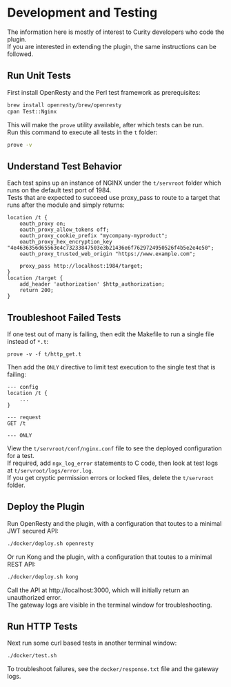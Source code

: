 # Development and Testing

The information here is mostly of interest to Curity developers who code the plugin.\
If you are interested in extending the plugin, the same instructions can be followed.

## Run Unit Tests

First install OpenResty and the Perl test framework as prerequisites:

```bash
brew install openresty/brew/openresty
cpan Test::Nginx
```

This will make the `prove` utility available, after which tests can be run.\
Run this command to execute all tests in the `t` folder:

```bash
prove -v
```

## Understand Test Behavior

Each test spins up an instance of NGINX under the `t/servroot` folder which runs on the default test port of 1984.\
Tests that are expected to succeed use proxy_pass to route to a target that runs after the module and simply returns:

```nginx
location /t {
    oauth_proxy on;
    oauth_proxy_allow_tokens off;
    oauth_proxy_cookie_prefix "mycompany-myproduct";
    oauth_proxy_hex_encryption_key "4e4636356d65563e4c73233847503e3b21436e6f7629724950526f4b5e2e4e50";
    oauth_proxy_trusted_web_origin "https://www.example.com";
    
    proxy_pass http://localhost:1984/target;
}
location /target {
    add_header 'authorization' $http_authorization;
    return 200;
}
```

## Troubleshoot Failed Tests

If one test out of many is failing, then edit the Makefile to run a single file instead of `*.t`:

```text
prove -v -f t/http_get.t
```

Then add the `ONLY` directive to limit test execution to the single test that is failing:

```text
--- config
location /t {
    ...
}

--- request
GET /t

--- ONLY
```

View the `t/servroot/conf/nginx.conf` file to see the deployed configuration for a test.\
If required, add `ngx_log_error` statements to C code, then look at test logs at `t/servroot/logs/error.log`.\
If you get cryptic permission errors or locked files, delete the `t/servroot` folder.

## Deploy the Plugin

Run OpenResty and the plugin, with a configuration that toutes to a minimal JWT secured API:

```bash
./docker/deploy.sh openresty
```

Or run Kong and the plugin, with a configuration that toutes to a minimal REST API:

```bash
./docker/deploy.sh kong
```

Call the API at http://localhost:3000, which will initially return an unauthorized error.\
The gateway logs are visible in the terminal window for troubleshooting.

## Run HTTP Tests

Next run some curl based tests in another terminal window:

```bash
./docker/test.sh
```

To troubleshoot failures, see the `docker/response.txt` file and the gateway logs.
